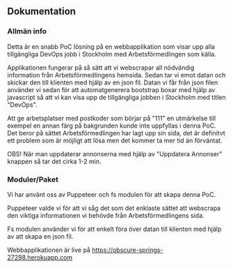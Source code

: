 ## Dokumentation
### Allmän info
Detta är en snabb PoC lösning på en webbapplikation som visar upp alla tillgängliga DevOps jobb i Stockholm med Arbetsförmedlingen som källa. 

Applikationen fungerar på så sätt att vi webscrapar all nödvändig information från Arbetsförmedlingens hemsida. Sedan tar vi emot datan och skickar den till klienten med hjälp av en json fil. Datan vi får från json filen använder vi sedan för att automatgenerera bootstrap boxar med hjälp av javascript så att vi kan visa upp de tillgängliga jobben i Stockholm med titlen "DevOps".

Att ge arbetsplatser med postkoder som börjar på "111" en utmärkelse till exempel en annan färg på bakgrunden kunde inte uppfyllas i denna PoC. Det beror på sättet Arbetsförmedlingen har lagt upp sin sida, det är definitvt ett problem som är möjligt att lösa men det kommer ta mer tid än förväntat.

OBS! När man uppdaterar annonserna med hjälp av "Uppdatera Annonser" knappen så tar det cirka 1-2 min.

### Moduler/Paket
Vi har använt oss av Puppeteer och fs modulen för att skapa denna PoC.

Puppeteer valde vi för att vi såg det som det enklaste sättet att webscrapa den viktiga informationen vi behövde från Arbetsförmedlingens sida.

Fs modulen använder vi för att enkelt föra över datan till klienten med hjälp av att skapa en json fil.


Webbapplikationen är live på https://obscure-springs-27298.herokuapp.com
